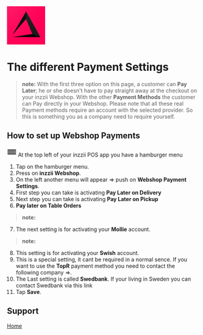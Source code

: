 <img src="../Assets/Pictures/play_store_512.png" alt="inzzii logo" width="100"/>

# The different Payment Settings
> **note:** With the first three option on this page, a customer can **Pay Later**; he or she doesn't have to pay straight away at the checkout on your inzzii Webshop. With the other **Payment Methods** the customer can Pay directly in your Webshop. Please note that all these real Payment methods require an account with the selected provider. So this is something you as a company need to require yourself.

## How to set up Webshop Payments 

<img src="../Assets/Pictures/Hmenu.png" alt="hamburgermenu" width="25" height="25"/> At the top left of your inzzii POS app you have a hamburger menu 
1. Tap on the hamburger menu.
2. Press on **inzzii Webshop**.
3. On the left another menu will appear => push on **Webshop Payment Settings**. 
4. First step you can take is activating **Pay Later on Delivery**
5. Next step you can take is activating **Pay Later on Pickup**
6. **Pay later on Table Orders**
> **note:** 
7. The next setting is for activating your **Mollie** account.
> **note:** 
8. This setting is for activating your **Swish** account.
9. This is a special setting, it cant be required in a normal sence. If you want to use the **TopR** payment method you need to contact the following company =>.
10. The Last setting is called **Swedbank**. If your living in Sweden you can contact Swedbank via this link
11. Tap **Save**.


## Support
[Home](../index.md)